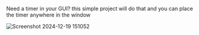 Need a timer in your GUI? this simple project will do that and you can place the timer anywhere in the window 


![Screenshot 2024-12-19 151052](https://github.com/user-attachments/assets/c5f32b41-071a-4aa2-b865-23329c58cc5f)
